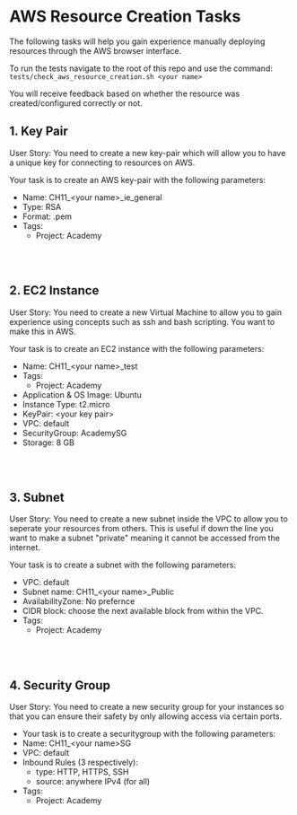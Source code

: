 # AWS Resource Creation Tasks
The following tasks will help you gain experience manually deploying resources through the AWS browser interface.

To run the tests navigate to the root of this repo and use the command: `tests/check_aws_resource_creation.sh <your name>`

You will receive feedback based on whether the resource was created/configured correctly or not.

## 1. Key Pair
User Story: You need to create a new key-pair which will allow you to have a unique key for connecting to resources on AWS.

Your task is to create an AWS key-pair with the following parameters:
* Name: CH11_\<your name>_ie_general
* Type: RSA
* Format: .pem
* Tags:
  * Project: Academy

<br>
<br>

## 2. EC2 Instance
User Story: You need to create a new Virtual Machine to allow you to gain experience using concepts such as ssh and bash scripting. You want to make this in AWS.

Your task is to create an EC2 instance with the following parameters:
* Name: CH11_\<your name>_test
* Tags:
  * Project: Academy
* Application & OS Image: Ubuntu
* Instance Type: t2.micro
* KeyPair: \<your key pair>
* VPC: default
* SecurityGroup: AcademySG
* Storage: 8 GB

<br>
<br>

## 3. Subnet
User Story: You need to create a new subnet inside the VPC to allow you to seperate your resources from others. This is useful if down the line you want to make a subnet "private" meaning it cannot be accessed from the internet.

Your task is to create a subnet with the following parameters:
* VPC: default
* Subnet name: CH11_\<your name>_Public
* AvailabilityZone: No prefernce
* CIDR block: choose the next available block from within the VPC.
* Tags:
  * Project: Academy

<br>
<br>

## 4. Security Group
User Story: You need to create a new security group for your instances so that you can ensure their safety by only allowing access via certain ports.

* Your task is to create a securitygroup with the following parameters:
* Name: CH11_\<your name>SG
* VPC: default
* Inbound Rules (3 respectively):
  * type: HTTP, HTTPS, SSH
  * source: anywhere IPv4 (for all)
* Tags:
  * Project: Academy
    
